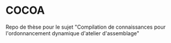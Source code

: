 # COCOA
Repo de thèse pour le sujet "Compilation de connaissances pour l'ordonnancement dynamique d'atelier d'assemblage"
